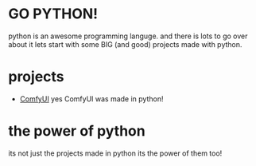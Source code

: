 # GO PYTHON!
python is an awesome programming languge. and there is lots to go over about it lets start with some BIG (and good) projects made with python.
# projects
+ [ComfyUI](https://github.com/comfyanonymous/comfyui) yes ComfyUI was made in python!
# the power of python
its not just the projects made in python its the power of them too!

